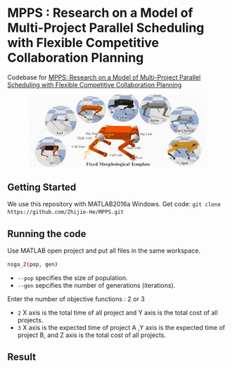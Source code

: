 # MPPS : Research on a Model of Multi-Project Parallel Scheduling with Flexible Competitive Collaboration Planning

Codebase for [MPPS: Research on a Model of Multi-Project Parallel Scheduling with Flexible Competitive Collaboration Planning
](https://www.hanspub.org/journal/PaperInformation.aspx?paperID=27483)

<p align="center">
<img src="https://github.com/HybridRobotics/GenLoco/blob/main/motion_imitation/data/genloco.gif" width="80%" height="80%"/>
</p>

## Getting Started
We use this repository with MATLAB2016a Windows.
Get code: `git clone https://github.com/Zhijie-He/MPPS.git`

## Running the code
Use MATLAB open project and put all files in the same workspace.
```bash
nsga_2(pop, gen)
```
- `--pop` specifies the size of population.
- `--gen` sepcifies the number of generations (iterations).

Enter the number of objective functions : 2 or 3
- `2` X axis is the total time of all project and Y axis is the total cost of all projects.
- `3` X axis is the expected time of project A ,Y axis is the expected time of project B, and Z axis is the total cost of all projects.

## Result






